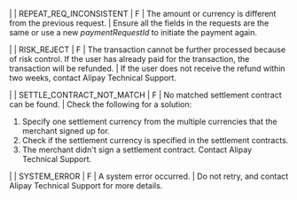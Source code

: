 |
| REPEAT\_REQ\_INCONSISTENT | F | The amount or currency is different from the previous request. | Ensure all the fields in the requests are the same or use a new _paymentRequestId_ to initiate the payment again.

 |
| RISK\_REJECT | F | The transaction cannot be further processed because of risk control. If the user has already paid for the transaction, the transaction will be refunded. | If the user does not receive the refund within two weeks, contact Alipay Technical Support.

 |
| SETTLE\_CONTRACT\_NOT\_MATCH | F | No matched settlement contract can be found. | Check the following for a solution:

1.  Specify one settlement currency from the multiple currencies that the merchant signed up for.
2.  Check if the settlement currency is specified in the settlement contracts.
3.  The merchant didn't sign a settlement contract. Contact Alipay Technical Support.

 |
| SYSTEM\_ERROR | F | A system error occurred. | Do not retry, and contact Alipay Technical Support for more details.